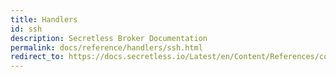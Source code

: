```yaml
---
title: Handlers
id: ssh
description: Secretless Broker Documentation
permalink: docs/reference/handlers/ssh.html
redirect_to: https://docs.secretless.io/Latest/en/Content/References/connectors/ssh.htm
---
```

